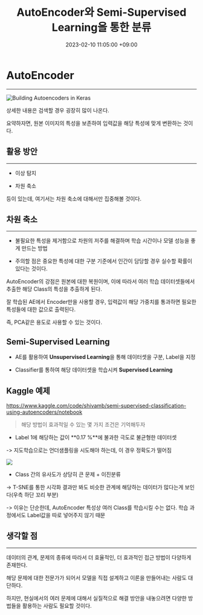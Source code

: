 ﻿---
title : AutoEncoder와 Semi-Supervised Learning을 통한 분류
date : 2023-02-10 11:05:00 +09:00
categories : [머신러닝, 파이썬]
tags : [AE, AutoEncoder, 특성추출, Semi-Supervised Learning] 
---

# AutoEncoder
---

![Building Autoencoders in Keras](https://blog.keras.io/img/ae/autoencoder_schema.jpg)

상세한 내용은 검색할 경우 굉장히 많이 나온다.

요약하자면, 원본 이미지의 특성을 보존하여 입력값을 해당 특성에 맞게 변환하는 것이다.

## 활용 방안

---

- 이상 탐지

- 차원 축소

등이 있는데, 여기서는 차원 축소에 대해서만 집중해볼 것이다.


## 차원 축소

---

- 불필요한 특성을 제거함으로 차원의 저주를 해결하며 학습 시간이나 모델 성능을 좋게 만드는 방법

- 주의할 점은 중요한 특성에 대한 구분 기준에서 인간이 담당할 경우 실수할 확률이 있다는 것이다.


AutoEncoder의 강점은 원본에 대한 복원이며, 이에 따라서 여러 학습 데이터셋들에서 추출한 해당 Class의 특성을 추출하게 된다.

잘 학습된 AE에서 Encoder만을 사용할 경우, 입력값이 해당 가중치를 통과하면 필요한 특성들에 대한 값으로 출력된다.

즉, PCA같은 용도로 사용할 수 있는 것이다.

## **Semi-Supervised Learning**

- AE를 활용하여 **Unsupervised Learning**을 통해 데이터셋을 구분, Label을 지정

- Classifier를 통하여 해당 데이터셋을 학습시켜 **Supervised Learning**


## Kaggle 예제

https://www.kaggle.com/code/shivamb/semi-supervised-classification-using-autoencoders/notebook


>해당 방법이 효과적일 수 있는 몇 가지 조건은 기억해두자

- Label 1에 해당하는 값이 **0.17 %**에 불과한 극도로 불균형한 데이터셋

-> 지도학습으로는 언더샘플링을 시도해야 하는데, 이 경우 정확도가 떨어짐

![](https://www.kaggleusercontent.com/kf/9665973/eyJhbGciOiJkaXIiLCJlbmMiOiJBMTI4Q0JDLUhTMjU2In0..UD5f-UaXGGw2xckNtG6BZQ.vbYBf07TlvuzzK-65h7LXHmXHYGrmwyoFkluF0baXE1YaMV-eeOM93eytwLu6cEjBOSmi5UizGlyIEYBEmooeRKUV-EUqtNeCoSnvbs7d63j-Tw5KwbbXJfkIXjo0HruoGH4ulA0sRYqDZMBviPl3t7CIwMulBA4Jug0qfCMDp0fgK7EPbv9ccYbTrcVCF65Wzczfm5kBOn1MFB8FLMwDJ0ST1mlCPeR0fIZMFqrjuwyUQOeKjty_DkgeXcICFPqpVWvvTSLgiwhWenMjzuhdUDG6ePfzhhbPrxuzAOzAgXkA3RNHw-cBxupt-4hVAnu5Zf7Du_uGrpqG33gu6PTNN1UA2tCxNhAo0UapOkIi8kbskSaDJFJEHKrkiNOhjUouHWCuPtSrqvzSdYGebEzgwgoy4WCq-jv1-tv1PBnuiicDXwsnWvFKTEiIkBth9qf9f1_Ei4QhgtxTPOUWqcKA46bTJZtdROjVMyuTuYKvcwgCbFapk1KcYr--yn9DGSl331lWORnrtLosD3OdWhRudxvHWC-_mObarJDpdEnZ84I4wJ4GdwrgJvtzRNPpuscjrd5uJud1exhZ0wcUQA3MIhEztuHU35uLfZWDFnlosK2UL8DG-UU2yHT829TwNWcSmrQ5VIBKopYxbYebh5WgXPhPDosfnXEE4m_L7iEPEdLp1Gff8s60yUwlO4uqjQ_.9ittR-pC5bvDRW2taHe2Dw/__results___files/__results___7_0.png)

- Class 간의 유사도가 상당히 큰 문제 + 이진분류

-> T-SNE를 통한 시각화 결과만 봐도 비슷한 관계에 해당하는 데이터가 많다는게 보인다(우측 하단 꼬리 부분)


-> 이유는 단순한데, AutoEncoder 특성상 여러 Class를 학습시킬 수는 없다. 학습 과정에서도 Label값을 따로 넣어주지 않기 때문



## 생각할 점

---

데이터의 관계, 문제의 종류에 따라서 더 효율적인, 더 효과적인 접근 방법이 다양하게 존재한다.

해당 문제에 대한 전문가가 되어서 모델을 직접 설계하고 이론을 만들어내는 사람도 대단하다.

하지만, 현실에서의 여러 문제에 대해서 실질적으로 해결 방안을 내놓으려면 다양한 방법들을 활용하는 사람도 필요할 것이다.
